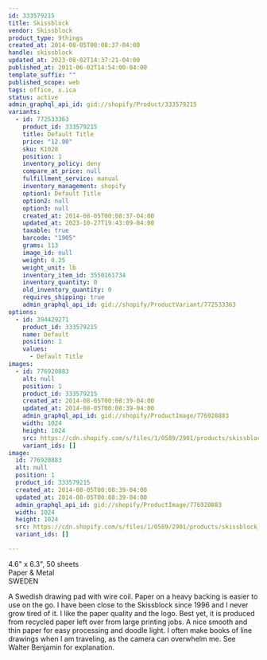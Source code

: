 ```yaml
---
id: 333579215
title: Skissblock
vendor: Skissblock
product_type: 9things
created_at: 2014-08-05T00:08:37-04:00
handle: skissblock
updated_at: 2023-08-02T14:37:21-04:00
published_at: 2011-06-02T14:54:00-04:00
template_suffix: ""
published_scope: web
tags: office, x.ica
status: active
admin_graphql_api_id: gid://shopify/Product/333579215
variants:
  - id: 772533363
    product_id: 333579215
    title: Default Title
    price: "12.00"
    sku: K1028
    position: 1
    inventory_policy: deny
    compare_at_price: null
    fulfillment_service: manual
    inventory_management: shopify
    option1: Default Title
    option2: null
    option3: null
    created_at: 2014-08-05T00:08:37-04:00
    updated_at: 2023-10-27T19:43:09-04:00
    taxable: true
    barcode: "1905"
    grams: 113
    image_id: null
    weight: 0.25
    weight_unit: lb
    inventory_item_id: 3550161734
    inventory_quantity: 0
    old_inventory_quantity: 0
    requires_shipping: true
    admin_graphql_api_id: gid://shopify/ProductVariant/772533363
options:
  - id: 394429271
    product_id: 333579215
    name: Default
    position: 1
    values:
      - Default Title
images:
  - id: 776920883
    alt: null
    position: 1
    product_id: 333579215
    created_at: 2014-08-05T00:08:39-04:00
    updated_at: 2014-08-05T00:08:39-04:00
    admin_graphql_api_id: gid://shopify/ProductImage/776920883
    width: 1024
    height: 1024
    src: https://cdn.shopify.com/s/files/1/0589/2901/products/skissblock_1.jpeg?v=1407211719
    variant_ids: []
image:
  id: 776920883
  alt: null
  position: 1
  product_id: 333579215
  created_at: 2014-08-05T00:08:39-04:00
  updated_at: 2014-08-05T00:08:39-04:00
  admin_graphql_api_id: gid://shopify/ProductImage/776920883
  width: 1024
  height: 1024
  src: https://cdn.shopify.com/s/files/1/0589/2901/products/skissblock_1.jpeg?v=1407211719
  variant_ids: []

---
```


4.6" x 6.3", 50 sheets  
Paper & Metal  
SWEDEN

A Swedish drawing pad with wire coil. Paper on a heavy backing is easier to use on the go. I have been close to the Skissblock since 1996 and I never grow tired of it. I like the paper quality and the logo. Best yet, it is produced from recycled paper left over from large printing jobs. A nice smooth and thin paper for easy processing and doodle light. I often make books of line drawings when I am traveling, as the camera can overwhelm me. See Walter Benjamin for explanation.